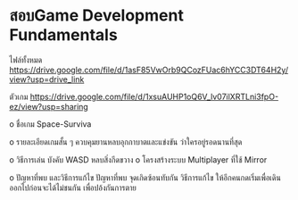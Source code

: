 # สอบGame Development Fundamentals
ไฟล์ทั้งหมด https://drive.google.com/file/d/1asF85VwOrb9QCozFUac6hYCC3DT64H2y/view?usp=drive_link

ตัวเกม https://drive.google.com/file/d/1xsuAUHP1oQ6V_lv07ilXRTLni3fpO-ez/view?usp=sharing


o ชื่อเกม
Space-Surviva

o รายละเอียดเกมสั้น ๆ
ควบคุมยานหลบอุกกาบาตและแข่งขัน ว่าใครอยู่รอดนานที่สุด

o วิธีการเล่น
บังคับ WASD หลบสิ่งกีดขวาง
o โครงสร้างระบบ Multiplayer ที่ใช้ Mirror

o ปัญหาที่พบ และวิธีการแก้ไข ปัญหาที่พบ จุดเกิดซ้อนทับกัน วิธีการแก้ไข ให้อีกคนกดเริ่มเพื่อเดินออกไปก่อนจะได้ไม่ชนกัน เพื่อปอ้งกันการตาย
